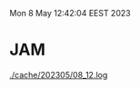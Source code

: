 Mon  8 May 12:42:04 EEST 2023
# JAM
<a href='./cache/202305/08_12.log'>./cache/202305/08_12.log</a>
